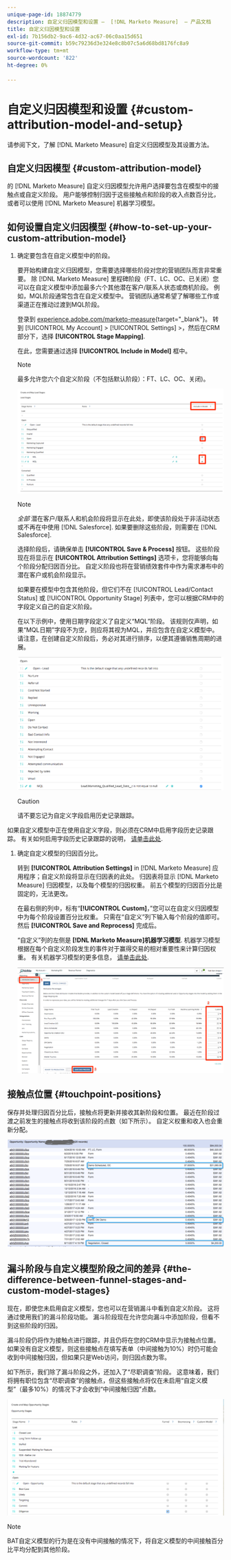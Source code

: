 ```yaml
---
unique-page-id: 18874779
description: 自定义归因模型和设置 —  [!DNL Marketo Measure]  — 产品文档
title: 自定义归因模型和设置
exl-id: 7b156db2-9ac6-4d32-ac67-06c0aa15d651
source-git-commit: b59c79236d3e324e8c8b07c5a6d68bd8176fc8a9
workflow-type: tm+mt
source-wordcount: '822'
ht-degree: 0%

---
```


# 自定义归因模型和设置 {#custom-attribution-model-and-setup}

请参阅下文，了解 [!DNL Marketo Measure] 自定义归因模型及其设置方法。

## 自定义归因模型 {#custom-attribution-model}

的 [!DNL Marketo Measure] 自定义归因模型允许用户选择要包含在模型中的接触点或自定义阶段。 用户能够控制归因于这些接触点和阶段的收入点数百分比，或者可以使用 [!DNL Marketo Measure] 机器学习模型。

## 如何设置自定义归因模型 {#how-to-set-up-your-custom-attribution-model}

1. 确定要包含在自定义模型中的阶段。

   要开始构建自定义归因模型，您需要选择哪些阶段对您的营销团队而言非常重要。 除 [!DNL Marketo Measure] 里程碑阶段（FT、LC、OC、已关闭）您可以在自定义模型中添加最多六个其他潜在客户/联系人状态或商机阶段。 例如，MQL阶段通常包含在自定义模型中。 营销团队通常希望了解哪些工作或渠道正在推动过渡到MQL阶段。

   登录到 [experience.adobe.com/marketo-measure](https://experience.adobe.com/marketo-measure){target=&quot;_blank&quot;}。 转到 [!UICONTROL My Account] > [!UICONTROL Settings] >，然后在CRM部分下，选择 **[!UICONTROL Stage Mapping]**.

   在此，您需要通过选择 **[!UICONTROL Include in Model]** 框中。

   >[!NOTE]
   >
   >最多允许您六个自定义阶段（不包括默认阶段）：FT、LC、OC、关闭)。

   ![](assets/1-1.png)

   >[!NOTE]
   >
   >_全部_ 潜在客户/联系人和机会阶段将显示在此处，即使该阶段处于非活动状态或不再在中使用 [!DNL Salesforce]. 如果要删除这些阶段，则需要在 [!DNL Salesforce].

   选择阶段后，请确保单击 **[!UICONTROL Save & Process]** 按钮。 这些阶段现在将显示在 **[!UICONTROL Attribution Settings]** 选项卡，您将能够向每个阶段分配归因百分比。 自定义阶段也将在营销绩效套件中作为需求瀑布中的潜在客户或机会阶段显示。

   如果要在模型中包含其他阶段，但它们不在 [!UICONTROL Lead/Contact Status] 或 [!UICONTROL Opportunity Stage] 列表中，您可以根据CRM中的字段定义自己的自定义阶段。

   在以下示例中，使用日期字段定义了自定义“MQL”阶段。 该规则仅声明，如果“MQL日期”字段不为空，则应将其视为MQL，并应包含在自定义模型中。 请注意，在创建自定义阶段后，务必对其进行排序，以便其遵循销售周期的进展。

   ![](assets/2-1.png)

   >[!CAUTION]
   >
   >请不要忘记为自定义字段启用历史记录跟踪。

如果自定义模型中正在使用自定义字段，则必须在CRM中启用字段历史记录跟踪。 有关如何启用字段历史记录跟踪的说明， [请单击此处](/help/advanced-marketo-measure-features/custom-attribution-models/custom-model-setup-enable-field-history-tracking.md).

1. 确定自定义模型的归因百分比。

   转到 **[!UICONTROL Attribution Settings]** in [!DNL Marketo Measure] 应用程序；自定义阶段将显示在归因表的此处。 归因表将显示 [!DNL Marketo Measure] 归因模型，以及每个模型的归因权重。 前五个模型的归因百分比是固定的，无法更改。

   在最右侧的列中，标有“**[!UICONTROL Custom]**，”您可以在自定义归因模型中为每个阶段设置百分比权重。 只需在“自定义”列下输入每个阶段的值即可。 然后 **[!UICONTROL Save and Reprocess]** 完成后。

   “自定义”列的左侧是 **[!DNL Marketo Measure]机器学习模型**. 机器学习模型根据在每个自定义阶段发生的事件对于赢得交易的相对重要性来计算归因权重。 有关机器学习模型的更多信息， [请单击此处](/help/advanced-marketo-measure-features/custom-attribution-models/machine-learning-model-faq.md).

   ![](assets/3.png)

## 接触点位置 {#touchpoint-positions}

保存并处理归因百分比后，接触点将更新并接收其新阶段和位置。 最近在阶段过渡之前发生的接触点将收到该阶段的点数（如下所示）。 自定义权重和收入也会重新分配。

![](assets/4.png)

## 漏斗阶段与自定义模型阶段之间的差异 {#the-difference-between-funnel-stages-and-custom-model-stages}

现在，即使您未启用自定义模型，您也可以在营销漏斗中看到自定义阶段。 这将通过使用我们的漏斗阶段功能。 漏斗阶段现在允许您向漏斗中添加阶段，但看不到这些阶段的归因。

漏斗阶段仍将作为接触点进行跟踪，并且仍将在您的CRM中显示为接触点位置。 如果没有自定义模型，则这些接触点在填写表单（中间接触为10%）时仍可能会收到中间接触归因，但如果只是Web访问，则归因点数为零。

如下所示，我们除了漏斗阶段之外，还加入了“尽职调查”阶段。 这意味着，我们将拥有职位包含“尽职调查”的接触点，但这些接触点将仅在未启用“自定义模型”（最多10%）的情况下才会收到“中间接触归因”点数。

![](assets/5.png)

>[!NOTE]
>
>BAT自定义模型的行为是在没有中间接触的情况下，将自定义模型的中间接触百分比平均分配到其他阶段。
